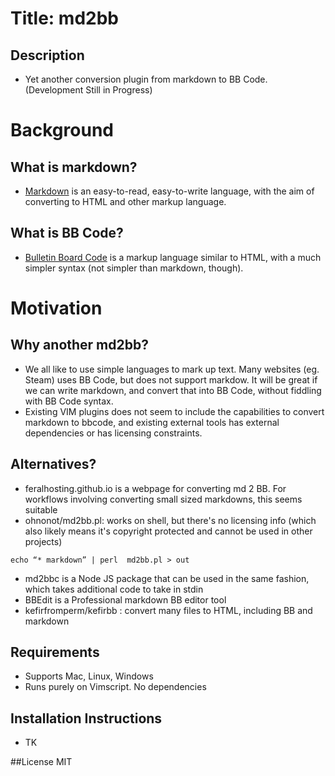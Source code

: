 Title: md2bb
============

Description
------------
* Yet another conversion plugin from markdown to BB Code. (Development Still in Progress)

# Background
## What is markdown?
* [Markdown](https://en.wikipedia.org/wiki/Markdown) is an easy-to-read, easy-to-write language, with the aim of converting to HTML and other markup language.  
## What is BB Code?
* [Bulletin Board Code](https://en.wikipedia.org/wiki/BBCode) is a markup language similar to HTML, with a much simpler syntax (not simpler than markdown, though).  

# Motivation
## Why another md2bb? 
* We all like to use simple languages to mark up text. Many websites (eg. Steam) uses BB Code, but does not support markdow. It will be great if we can write markdown, and convert that into BB Code, without fiddling with BB Code syntax.
* Existing VIM plugins does not seem to include the capabilities to convert markdown to bbcode, and existing external tools has external dependencies or has licensing constraints. 

## Alternatives?
* feralhosting.github.io is a webpage for converting md 2 BB. For workflows involving converting small sized markdowns, this seems suitable 
* ohnonot/md2bb.pl: works on shell, but there's no licensing info (which also likely means it's copyright protected and cannot be used in other projects)
``` 
echo “* markdown” | perl  md2bb.pl > out
```
* md2bbc is a Node JS package that can be used in the same fashion, which takes additional code to take in stdin
* BBEdit is a Professional markdown BB editor tool
* kefirfromperm/kefirbb : convert many files to HTML, including BB and markdown

## Requirements
* Supports Mac, Linux, Windows
* Runs purely on Vimscript. No dependencies

## Installation Instructions
* TK

##License
MIT
